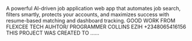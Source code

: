 A powerful AI-driven job application web app that automates job search, filters smartly, protects your accounts, and maximizes success with resume-based matching and dashboard tracking. GOOD WORK FROM FLEXCEE TECH AUHTOR/ PROGRAMMER COLLINS EZIH +2348065416156
THIS PROJECT WAS CREATED TO ......